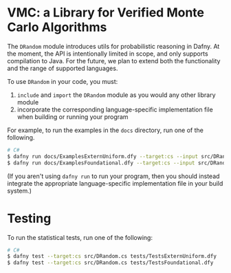 # VMC: a Library for Verified Monte Carlo Algorithms

The `DRandom` module introduces utils for probabilistic reasoning in Dafny. At the moment, the API is intentionally limited in scope, and only supports compilation to Java. For the future, we plan to extend both the functionality and the range of supported languages.

To use `DRandom` in your code, you must:

1. `include` and `import` the `DRandom` module as you would any other library module
2. incorporate the corresponding language-specific implementation file when building or running your program

For example, to run the examples in the `docs` directory, run one of the following.

```bash
# C#
$ dafny run docs/ExamplesExternUniform.dfy --target:cs --input src/DRandom.cs
$ dafny run docs/ExamplesFoundational.dfy --target:cs --input src/DRandom.cs
```

(If you aren't using `dafny run` to run your program,
then you should instead integrate the appropriate language-specific implementation file in your build system.)

# Testing

To run the statistical tests, run one of the following:

```bash
# C#
$ dafny test --target:cs src/DRandom.cs tests/TestsExternUniform.dfy
$ dafny test --target:cs src/DRandom.cs tests/TestsFoundational.dfy
```

